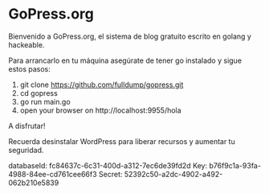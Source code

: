 # GoPress.org

Bienvenido a GoPress.org, el sistema de blog gratuito escrito en golang y hackeable.

Para arrancarlo en tu máquina asegúrate de tener go instalado y sigue estos pasos:

1. git clone https://github.com/fulldump/gopress.git
2. cd gopress
3. go run main.go
4. open your browser on http://localhost:9955/hola

A disfrutar!

Recuerda desinstalar WordPress para liberar recursos y aumentar tu seguridad.

databaseId: fc84637c-6c31-400d-a312-7ec6de39fd2d
Key: b76f9c1a-93fa-4988-84ee-cd761cee66f3
Secret: 52392c50-a2dc-4902-a492-062b210e5839